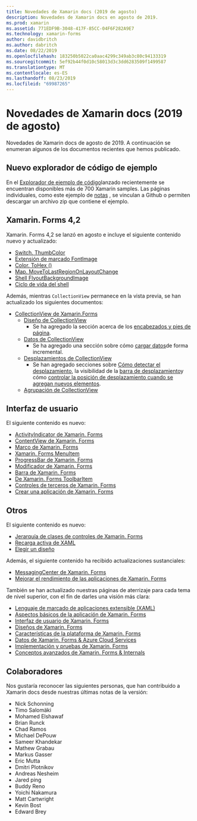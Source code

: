 ```yaml
---
title: Novedades de Xamarin docs (2019 de agosto)
description: Novedades de Xamarin docs en agosto de 2019.
ms.prod: xamarin
ms.assetid: 771EDF9B-3048-417F-85CC-04F6F282A9E7
ms.technology: xamarin-forms
author: davidbritch
ms.author: dabritch
ms.date: 08/22/2019
ms.openlocfilehash: 183250b5022ca0aac4299c349ab3c80c94133319
ms.sourcegitcommit: 5ef92b44f0d10c58013d3c3dd6283509f1499587
ms.translationtype: MT
ms.contentlocale: es-ES
ms.lasthandoff: 08/23/2019
ms.locfileid: "69987265"
---
```

# <a name="xamarin-docs-whats-new-august-2019"></a>Novedades de Xamarin docs (2019 de agosto)

Novedades de Xamarin docs de agosto de 2019. A continuación se enumeran algunos de los documentos recientes que hemos publicado.

## <a name="new-sample-code-browser"></a>Nuevo explorador de código de ejemplo

En el [Explorador de ejemplo de código](https://docs.microsoft.com/samples/browse/?products=xamarin)lanzado recientemente se encuentran disponibles más de 700 Xamarin samples. Las páginas individuales, como este ejemplo de [notas](https://docs.microsoft.com/samples/xamarin/xamarin-forms-samples/getstarted-notes-singlepage/) , se vinculan a Github o permiten descargar un archivo zip que contiene el ejemplo.

## <a name="xamarinforms-42"></a>Xamarin. Forms 4,2

Xamarin. Forms 4,2 se lanzó en agosto e incluye el siguiente contenido nuevo y actualizado:

- [Switch. ThumbColor](~/xamarin-forms/user-interface/switch.md#switch-appearance)
- [Extensión de marcado FontImage](~/xamarin-forms/xaml/markup-extensions/consuming.md#fontimage-markup-extension)
- [Color. ToHex ()](~/xamarin-forms/user-interface/colors.md#additional-methods)
- [Map. MoveToLastRegionOnLayoutChange](~/xamarin-forms/user-interface/map.md#map-region-and-mapspan)
- [Shell FlyoutBackgroundImage](~/xamarin-forms/app-fundamentals/shell/flyout.md#flyout-background-image)
- [Ciclo de vida del shell](~/xamarin-forms/app-fundamentals/shell/lifecycle.md)

Además, mientras `CollectionView` permanece en la vista previa, se han actualizado los siguientes documentos:

- [CollectionView de Xamarin.Forms](~/xamarin-forms/user-interface/collectionview/index.md)
  - [Diseño de CollectionView](~/xamarin-forms/user-interface/collectionview/layout.md)
    - Se ha agregado la sección acerca de los [encabezados y pies de página](~/xamarin-forms/user-interface/collectionview/layout.md#headers-and-footers).
  - [Datos de CollectionView](~/xamarin-forms/user-interface/collectionview/populate-data.md)
    - Se ha agregado una sección sobre cómo [cargar datos](~/xamarin-forms/user-interface/collectionview/populate-data.md#load-data-incrementally)de forma incremental.
  - [Desplazamientos de CollectionView](~/xamarin-forms/user-interface/collectionview/scrolling.md)
    - Se han agregado secciones sobre [Cómo detectar el desplazamiento](~/xamarin-forms/user-interface/collectionview/scrolling.md#detect-scrolling), la visibilidad de la [barra de desplazamiento](~/xamarin-forms/user-interface/collectionview/scrolling.md#scroll-bar-visibility)y cómo [controlar la posición de desplazamiento cuando se agregan nuevos elementos](~/xamarin-forms/user-interface/collectionview/scrolling.md#control-scroll-position-when-new-items-are-added).
  - [Agrupación de CollectionView](~/xamarin-forms/user-interface/collectionview/grouping.md)

## <a name="user-interface"></a>Interfaz de usuario

El siguiente contenido es nuevo:

- [ActivityIndicator de Xamarin. Forms](~/xamarin-forms/user-interface/activityindicator.md)
- [ContentView de Xamarin. Forms](~/xamarin-forms/user-interface/layouts/contentview.md)
- [Marco de Xamarin. Forms](~/xamarin-forms/user-interface/layouts/frame.md)
- [Xamarin. Forms MenuItem](~/xamarin-forms/user-interface/menuitem.md)
- [ProgressBar de Xamarin. Forms](~/xamarin-forms/user-interface/progressbar.md)
- [Modificador de Xamarin. Forms](~/xamarin-forms/user-interface/switch.md)
- [Barra de Xamarin. Forms](~/xamarin-forms/user-interface/searchbar.md)
- [De Xamarin. Forms ToolbarItem](~/xamarin-forms/user-interface/toolbaritem.md)
- [Controles de terceros de Xamarin. Forms](~/xamarin-forms/user-interface/controls/thirdparty.md)
- [Crear una aplicación de Xamarin. Forms](~/xamarin-forms/user-interface/theming.md)

## <a name="other"></a>Otros

El siguiente contenido es nuevo:

- [Jerarquía de clases de controles de Xamarin. Forms](~/xamarin-forms/internals/class-hierarchy.md)
- [Recarga activa de XAML](~/xamarin-forms/xaml/hot-reload.md)
- [Elegir un diseño](~/xamarin-forms/user-interface/layouts/choose-layout.md)

Además, el siguiente contenido ha recibido actualizaciones sustanciales:

- [MessagingCenter de Xamarin. Forms](~/xamarin-forms/app-fundamentals/messaging-center.md)
- [Mejorar el rendimiento de las aplicaciones de Xamarin. Forms](~/xamarin-forms/deploy-test/performance.md)

También se han actualizado nuestras páginas de aterrizaje para cada tema de nivel superior, con el fin de darles una visión más clara:

- [Lenguaje de marcado de aplicaciones extensible (XAML)](~/xamarin-forms/xaml/index.yml)
- [Aspectos básicos de la aplicación de Xamarin. Forms](~/xamarin-forms/app-fundamentals/index.yml)
- [Interfaz de usuario de Xamarin. Forms](~/xamarin-forms/user-interface/index.yml)
- [Diseños de Xamarin. Forms](~/xamarin-forms/user-interface/layouts/index.yml)
- [Características de la plataforma de Xamarin. Forms](~/xamarin-forms/platform/index.yml)
- [Datos de Xamarin. Forms & Azure Cloud Services](~/xamarin-forms/data-cloud/index.yml)
- [Implementación y pruebas de Xamarin. Forms](~/xamarin-forms/deploy-test/index.yml)
- [Conceptos avanzados de Xamarin. Forms & Internals](~/xamarin-forms/internals/index.yml)

## <a name="contributors"></a>Colaboradores

Nos gustaría reconocer las siguientes personas, que han contribuido a Xamarin docs desde nuestras últimas notas de la versión:

- Nick Schonning
- Timo Salomäki
- Mohamed Elshawaf
- Brian Runck
- Chad Ramos
- Michael DePouw
- Sameer Khandekar
- Mathew Grabau
- Markus Gasser
- Eric Mutta
- Dmitri Plotnikov
- Andreas Nesheim
- Jared ping
- Buddy Reno
- Yoichi Nakamura
- Matt Cartwright
- Kevin Bost
- Edward Brey
